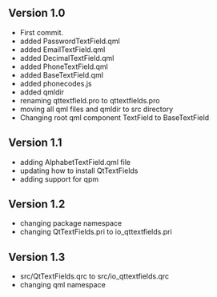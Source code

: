 Version 1.0
-----------
* First commit.
* added PasswordTextField.qml
* added EmailTextField.qml
* added DecimalTextField.qml
* added PhoneTextField.qml
* added BaseTextField.qml
* added phonecodes.js
* added qmldir
* renaming qttextfield.pro to qttextfields.pro
* moving all qml files and qmldir to src directory
* Changing root qml component TextField to BaseTextField

Version 1.1
-----------
* adding AlphabetTextField.qml file
* updating how to install QtTextFields
* adding support for qpm

Version 1.2
-----------
* changing package namespace
* changing QtTextFields.pri to io_qttextfields.pri

Version 1.3
-----------
* src/QtTextFields.qrc to src/io_qttextfields.qrc
* changing qml namespace